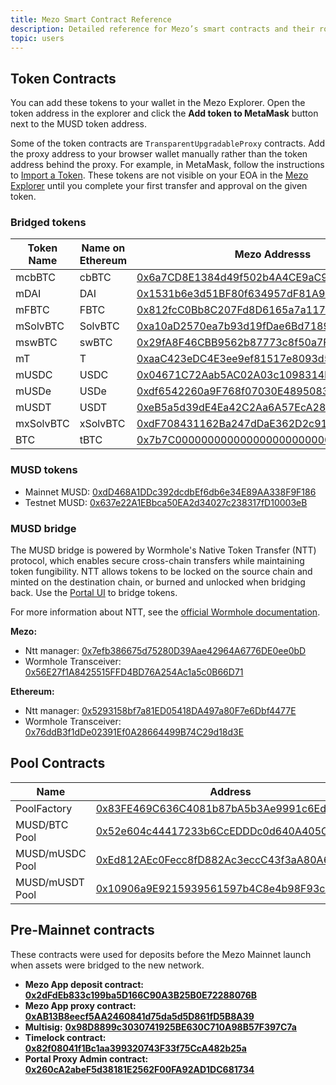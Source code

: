 ```yaml
---
title: Mezo Smart Contract Reference
description: Detailed reference for Mezo’s smart contracts and their role in the ecosystem.
topic: users
---
```


## Token Contracts

You can add these tokens to your wallet in the Mezo Explorer. Open the token address in the explorer and click the **Add token to MetaMask** button next to the MUSD token address.

Some of the token contracts are `TransparentUpgradableProxy` contracts. Add the proxy address to your browser wallet manually rather than the token address behind the proxy. For example, in MetaMask, follow the instructions to [Import a Token](https://support.metamask.io/manage-crypto/portfolio/how-to-import-a-token-in-metamask-portfolio/). These tokens are not visible on your EOA in the [Mezo Explorer](https://explorer.mezo.org/) until you complete your first transfer and approval on the given token. 

### Bridged tokens

| Token Name | Name on Ethereum | Mezo Addresss | Ethereum Address |
| ---------- | ---------------- | ------------- | ---------------- |
| mcbBTC | cbBTC | [0x6a7CD8E1384d49f502b4A4CE9aC9eb320835c5d7](https://explorer.mezo.org/token/0x6a7CD8E1384d49f502b4A4CE9aC9eb320835c5d7) | [0xcbB7C0000aB88B473b1f5aFd9ef808440eed33Bf](https://etherscan.io/address/0xcbB7C0000aB88B473b1f5aFd9ef808440eed33Bf) |
| mDAI | DAI | [0x1531b6e3d51BF80f634957dF81A990B92dA4b154](https://explorer.mezo.org/address/0x1531b6e3d51BF80f634957dF81A990B92dA4b154) | [0x6B175474E89094C44Da98b954EedeAC495271d0F](https://etherscan.io/address/0x6B175474E89094C44Da98b954EedeAC495271d0F) |
| mFBTC | FBTC | [0x812fcC0Bb8C207Fd8D6165a7a1173037F43B2dB8](https://explorer.mezo.org/address/0x812fcC0Bb8C207Fd8D6165a7a1173037F43B2dB8) | [0xC96dE26018A54D51c097160568752c4E3BD6C364](https://etherscan.io/address/0xC96dE26018A54D51c097160568752c4E3BD6C364) |
| mSolvBTC | SolvBTC | [0xa10aD2570ea7b93d19fDae6Bd7189fF4929Bc747](https://explorer.mezo.org/address/0xa10aD2570ea7b93d19fDae6Bd7189fF4929Bc747) | [0x7A56E1C57C7475CCf742a1832B028F0456652F97](https://etherscan.io/address/0x7A56E1C57C7475CCf742a1832B028F0456652F97) |
| mswBTC | swBTC | [0x29fA8F46CBB9562b87773c8f50a7F9F27178261c](https://explorer.mezo.org/address/0x29fA8F46CBB9562b87773c8f50a7F9F27178261c) | [0x8DB2350D78aBc13f5673A411D4700BCF87864dDE](https://etherscan.io/address/0x8DB2350D78aBc13f5673A411D4700BCF87864dDE) |
| mT | T | [0xaaC423eDC4E3ee9ef81517e8093d52737165b71F](https://explorer.mezo.org/address/0xaaC423eDC4E3ee9ef81517e8093d52737165b71F) | [0xCdF7028ceAB81fA0C6971208e83fa7872994beE5](https://etherscan.io/address/0xCdF7028ceAB81fA0C6971208e83fa7872994beE5) |
| mUSDC | USDC | [0x04671C72Aab5AC02A03c1098314b1BB6B560c197](https://explorer.mezo.org/token/0x04671C72Aab5AC02A03c1098314b1BB6B560c197) | [0xA0b86991c6218b36c1d19D4a2e9Eb0cE3606eB48](https://etherscan.io/address/0xA0b86991c6218b36c1d19D4a2e9Eb0cE3606eB48) |
| mUSDe | USDe | [0xdf6542260a9F768f07030E4895083F804241F4C4](https://explorer.mezo.org/address/0xdf6542260a9F768f07030E4895083F804241F4C4) | [0x4c9EDD5852cd905f086C759E8383e09bff1E68B3](https://etherscan.io/address/0x4c9EDD5852cd905f086C759E8383e09bff1E68B3) |
| mUSDT | USDT | [0xeB5a5d39dE4Ea42C2Aa6A57EcA2894376683bB8E](https://explorer.mezo.org/token/0xeB5a5d39dE4Ea42C2Aa6A57EcA2894376683bB8E) | [0xdAC17F958D2ee523a2206206994597C13D831ec7](https://etherscan.io/address/0xdAC17F958D2ee523a2206206994597C13D831ec7) |
| mxSolvBTC | xSolvBTC | [0xdF708431162Ba247dDaE362D2c919e0fbAfcf9DE](https://explorer.mezo.org/address/0xdF708431162Ba247dDaE362D2c919e0fbAfcf9DE) | [0xd9D920AA40f578ab794426F5C90F6C731D159DEf](https://etherscan.io/address/0xd9D920AA40f578ab794426F5C90F6C731D159DEf) |
| BTC | tBTC | [0x7b7C000000000000000000000000000000000000](https://explorer.mezo.org/address/0x7b7C000000000000000000000000000000000000) | [0x18084fbA666a33d37592fA2633fD49a74DD93a88](https://etherscan.io/address/0x18084fbA666a33d37592fA2633fD49a74DD93a88) |

### MUSD tokens

- Mainnet MUSD: [0xdD468A1DDc392dcdbEf6db6e34E89AA338F9F186](https://explorer.mezo.org/token/0xdD468A1DDc392dcdbEf6db6e34E89AA338F9F186)
- Testnet MUSD: [0x637e22A1EBbca50EA2d34027c238317fD10003eB](https://explorer.test.mezo.org/token/0x637e22A1EBbca50EA2d34027c238317fD10003eB)

### MUSD bridge

The MUSD bridge is powered by Wormhole's Native Token Transfer (NTT) protocol, which enables secure cross-chain transfers while maintaining token fungibility. NTT allows tokens to be locked on the source chain and minted on the destination chain, or burned and unlocked when bridging back. Use the [Portal UI](https://portalbridge.com/) to bridge tokens.

For more information about NTT, see the [official Wormhole documentation](https://wormhole.com/docs/products/native-token-transfers/overview/).

**Mezo:**
- Ntt manager: [0x7efb386675d75280D39Aae42964A6776DE0ee0bD](https://explorer.mezo.org/address/0x7efb386675d75280D39Aae42964A6776DE0ee0bD)
- Wormhole Transceiver: [0x56E27f1A8425515FFD4BD76A254Ac1a5c0B66D71](https://explorer.mezo.org/address/0x56E27f1A8425515FFD4BD76A254Ac1a5c0B66D71)

**Ethereum:**
- Ntt manager: [0x5293158bf7a81ED05418DA497a80F7e6Dbf4477E](https://etherscan.io/address/0x5293158bf7a81ED05418DA497a80F7e6Dbf4477E)
- Wormhole Transceiver: [0x76ddB3f1dDe02391Ef0A28664499B74C29d18d3E](https://etherscan.io/address/0x76ddB3f1dDe02391Ef0A28664499B74C29d18d3E)

## Pool Contracts

| Name | Address |
|----- | ------- |
| PoolFactory | [0x83FE469C636C4081b87bA5b3Ae9991c6Ed104248](https://explorer.mezo.org/address/0x83FE469C636C4081b87bA5b3Ae9991c6Ed104248) |
| MUSD/BTC Pool | [0x52e604c44417233b6CcEDDDc0d640A405Caacefb](https://explorer.mezo.org/address/0x52e604c44417233b6CcEDDDc0d640A405Caacefb) |
| MUSD/mUSDC Pool | [0xEd812AEc0Fecc8fD882Ac3eccC43f3aA80A6c356](https://explorer.mezo.org/address/0xEd812AEc0Fecc8fD882Ac3eccC43f3aA80A6c356) |
| MUSD/mUSDT Pool | [0x10906a9E9215939561597b4C8e4b98F93c02031A](https://explorer.mezo.org/address/0x10906a9E9215939561597b4C8e4b98F93c02031A) |

## Pre-Mainnet contracts

These contracts were used for deposits before the Mezo Mainnet launch when assets were bridged to the new network.

* **Mezo App deposit contract:** [**0x2dFdEb833c199ba5D166C90A3B25B0E72288076B**](https://etherscan.io/address/0x2dfdeb833c199ba5d166c90a3b25b0e72288076b)
* **Mezo App proxy contract:** [**0xAB13B8eecf5AA2460841d75da5d5D861fD5B8A39**](https://etherscan.io/address/0xab13b8eecf5aa2460841d75da5d5d861fd5b8a39)
* **Multisig:** [**0x98D8899c3030741925BE630C710A98B57F397C7a**](https://etherscan.io/address/0x98D8899c3030741925BE630C710A98B57F397C7a)
* **Timelock contract:** [**0x82f08041f1Bc1aa399320743F33f75CcA482b25a**](https://etherscan.io/address/0x82f08041f1Bc1aa399320743F33f75CcA482b25a)
* **Portal Proxy Admin contract:** [**0x260cA2abeF5d38181E2562F00FA92AD1DC681734**](https://etherscan.io/address/0x260ca2abef5d38181e2562f00fa92ad1dc681734)
